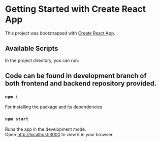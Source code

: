 # Getting Started with Create React App

This project was bootstrapped with [Create React App](https://github.com/facebook/create-react-app).

## Available Scripts

In the project directory, you can run:

## Code can be found in development branch of both frontend and backend repository provided.

### `npm i`

For installing the package and its dependencies

### `npm start`

Runs the app in the development mode.\
Open [http://localhost:3000](http://localhost:3000) to view it in your browser.
